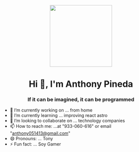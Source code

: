 <div id="header" align="center">
    <img align="center" src="https://media.giphy.com/media/SWoSkN6DxTszqIKEqv/giphy.gif" width="200">
    <h1 align="center">Hi 👋, I'm Anthony Pineda </h1>
    <h3 align="center">If it can be imagined, it can be programmed</h3>
</div>

- 🔭 I’m currently working on ... from home
- 🌱 I’m currently learning ... improving react astro
- 👯 I’m looking to collaborate on ... technology companies
- 📫 How to reach me: ...at "933-060-616" or email "anthony051413@gmail.com"
- 😄 Pronouns: ... Tony
- ⚡ Fun fact: ... Soy Gamer

